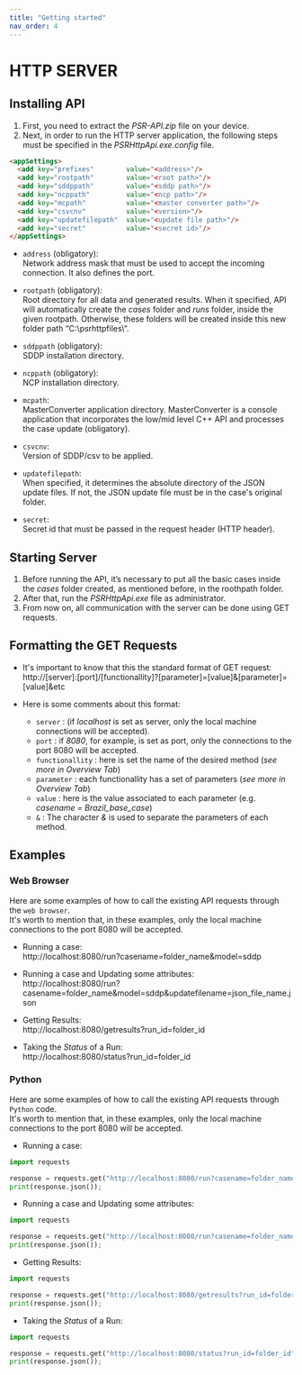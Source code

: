 ```yaml
---
title: "Getting started"
nav_order: 4
---
```


# HTTP SERVER

## Installing API
1. First, you need to extract the _PSR-API.zip_ file on your device.
2. Next, in order to run the HTTP server application, the following steps must be specified in the _PSRHttpApi.exe.config_ file.

```html
<appSettings>
  <add key="prefixes"        value="<address>"/>
  <add key="rootpath"        value="<root path>"/>
  <add key="sddppath"        value="<sddp path>"/>
  <add key="ncppath"         value="<ncp path>"/>
  <add key="mcpath"          value="<master converter path>"/>
  <add key="csvcnv"          value="<version>"/>
  <add key="updatefilepath"  value="<update file path>"/>
  <add key="secret"          value="<secret id>"/>
</appSettings>
```

* `address` (obligatory):<br>
Network address mask that must be used to accept the incoming connection. It also defines the port.

* `rootpath` (obligatory):<br>
Root directory for all data and generated results. When it specified, API will automatically create the _cases_ folder and _runs_ folder, inside the given rootpath. Otherwise, these folders will be created inside this new folder path “C:\psrhttpfiles\”.

* `sddppath` (obligatory):<br>
SDDP installation directory.

* `ncppath` (obligatory):<br>
NCP installation directory.

* `mcpath`:<br>
MasterConverter application directory. MasterConverter is a console application that incorporates the low/mid level C++ API and processes the case update (obligatory).

* `csvcnv`:<br>
Version of SDDP/csv to be applied.

* `updatefilepath`:<br>
When specified, it determines the absolute directory of the JSON update files. If not, the JSON update file must be in the case's original folder.

* `secret`:<br>
Secret id that must be passed in the request header (HTTP header).


## Starting Server
1. Before running the API, it’s necessary to put all the basic cases inside the _cases_ folder created, as mentioned before, in the roothpath folder.
2. After that, run the _PSRHttpApi.exe_ file as administrator.
3. From now on, all communication with the server can be done using GET requests.


## Formatting the GET Requests

* It's important to know that this the standard format of GET request:<br>
http://[server]:[port]/[functionallity]?[parameter]=[value]&[parameter]=[value]&etc

* Here is some comments about this format:
  * `server` :  (if _localhost_ is set as server, only the local machine connections will be accepted).
  * `port` : if _8080_, for example, is set as port, only the connections to the port 8080 will be accepted.
  * `functionallity` : here is set the name of the desired method (_see more in Overview Tab_)
  * `parameter` : each functionallity has a set of parameters (_see more in Overview Tab_)
  * `value` : here is the value associated to each parameter (e.g. _casename = Brazil_base_case_)
  * `&` : The character _&_ is used to separate the parameters of each method.


## Examples

### Web Browser
Here are some examples of how to call the existing API requests through the `web browser`.<br>
It's worth to mention that, in these examples, only the local machine connections to the port 8080 will be accepted.

* Running a case:<br>
http://localhost:8080/run?casename=folder_name&model=sddp

* Running a case and Updating some attributes:<br>
http://localhost:8080/run?casename=folder_name&model=sddp&updatefilename=json_file_name.json

* Getting Results:<br>
http://localhost:8080/getresults?run_id=folder_id

* Taking the _Status_ of a Run:<br>
http://localhost:8080/status?run_id=folder_id


### Python
Here are some examples of how to call the existing API requests through `Python` code.<br>
It's worth to mention that, in these examples, only the local machine connections to the port 8080 will be accepted.

* Running a case:
```python
import requests

response = requests.get("http://localhost:8080/run?casename=folder_name&model=sddp");
print(response.json());
```

* Running a case and Updating some attributes:
```python
import requests

response = requests.get("http://localhost:8080/run?casename=folder_name&model=sddp&updatefilename=json_file_name.json");
print(response.json());
```

* Getting Results:
```python
import requests

response = requests.get("http://localhost:8080/getresults?run_id=folder_id");
print(response.json());
```

* Taking the _Status_ of a Run:
```python
import requests

response = requests.get("http://localhost:8080/status?run_id=folder_id");
print(response.json());
```
